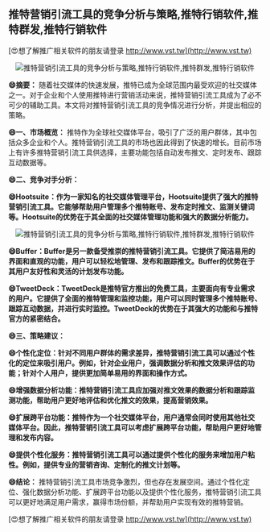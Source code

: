 ## **推特营销引流工具的竞争分析与策略,推特行销软件,推特群发,推特行销软件**

[😍想了解推广相关软件的朋友请登录 http://www.vst.tw](http://www.vst.tw)

 <center><img src="https://vst.tw/MP4/tuiguang/png/2.png" alt="推特营销引流工具的竞争分析与策略,推特行销软件,推特群发,推特行销软件"></center>

**😄摘要：**
随着社交媒体的快速发展，推特已成为全球范围内最受欢迎的社交媒体之一。对于企业和个人使用推特进行营销活动来说，推特营销引流工具成为了必不可少的辅助工具。本文将对推特营销引流工具的竞争情况进行分析，并提出相应的策略。

**😄一、市场概览：**
推特作为全球社交媒体平台，吸引了广泛的用户群体，其中包括众多企业和个人。推特营销引流工具的市场也因此得到了快速的增长。目前市场上有许多推特营销引流工具供选择，主要功能包括自动发布推文、定时发布、跟踪互动数据等。

**😄二、竞争对手分析：**

**😄Hootsuite：作为一家知名的社交媒体管理平台，Hootsuite提供了强大的推特营销引流工具。它能够帮助用户管理多个推特账号、发布定时推文、监测关键词等。Hootsuite的优势在于其全面的社交媒体管理功能和强大的数据分析能力。**

 <center><img src="https://vst.tw/MP4/tuiguang/png/8.png" alt="推特营销引流工具的竞争分析与策略,推特行销软件,推特群发,推特行销软件"></center>

**😄Buffer：Buffer是另一款备受推崇的推特营销引流工具。它提供了简洁易用的界面和直观的功能，用户可以轻松地管理、发布和跟踪推文。Buffer的优势在于其用户友好性和灵活的计划发布功能。**

**😄TweetDeck：TweetDeck是推特官方推出的免费工具，主要面向有专业需求的用户。它提供了全面的推特管理和监控功能，用户可以同时管理多个推特账号、跟踪互动数据，并进行实时监控。TweetDeck的优势在于其强大的功能和与推特官方的紧密结合。**

**😄三、策略建议：**

**😄个性化定位：针对不同用户群体的需求差异，推特营销引流工具可以通过个性化的定位来吸引用户。例如，针对企业用户，强调数据分析和推文效果评估的功能；针对个人用户，提供更加简单易用的界面和操作方式。**

**😄增强数据分析功能：推特营销引流工具应加强对推文效果的数据分析和跟踪监测功能，帮助用户更好地评估和优化推文的效果，提高营销效果。**

**😄扩展跨平台功能：推特作为一个社交媒体平台，用户通常会同时使用其他社交媒体平台。因此，推特营销引流工具可以考虑扩展跨平台功能，帮助用户更好地管理和发布内容。**

**😄提供个性化服务：推特营销引流工具可以通过提供个性化的服务来增加用户粘性。例如，提供专业的营销咨询、定制化的推文计划等。**

**😄结论：**
推特营销引流工具市场竞争激烈，但也存在发展空间。通过个性化定位、强化数据分析功能、扩展跨平台功能以及提供个性化服务，推特营销引流工具可以更好地满足用户需求，赢得市场份额，并帮助用户实现有效的推特营销。

[😍想了解推广相关软件的朋友请登录 http://www.vst.tw](http://www.vst.tw)



